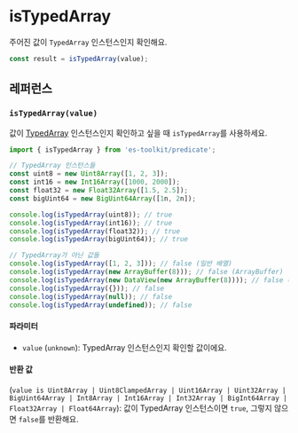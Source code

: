 # isTypedArray

주어진 값이 `TypedArray` 인스턴스인지 확인해요.

```typescript
const result = isTypedArray(value);
```

## 레퍼런스

### `isTypedArray(value)`

값이 [TypedArray](https://developer.mozilla.org/en-US/docs/Web/JavaScript/Reference/Global_Objects/TypedArray) 인스턴스인지 확인하고 싶을 때 `isTypedArray`를 사용하세요.

```typescript
import { isTypedArray } from 'es-toolkit/predicate';

// TypedArray 인스턴스들
const uint8 = new Uint8Array([1, 2, 3]);
const int16 = new Int16Array([1000, 2000]);
const float32 = new Float32Array([1.5, 2.5]);
const bigUint64 = new BigUint64Array([1n, 2n]);

console.log(isTypedArray(uint8)); // true
console.log(isTypedArray(int16)); // true
console.log(isTypedArray(float32)); // true
console.log(isTypedArray(bigUint64)); // true

// TypedArray가 아닌 값들
console.log(isTypedArray([1, 2, 3])); // false (일반 배열)
console.log(isTypedArray(new ArrayBuffer(8))); // false (ArrayBuffer)
console.log(isTypedArray(new DataView(new ArrayBuffer(8)))); // false (DataView)
console.log(isTypedArray({})); // false
console.log(isTypedArray(null)); // false
console.log(isTypedArray(undefined)); // false
```

#### 파라미터

- `value` (`unknown`): TypedArray 인스턴스인지 확인할 값이에요.

#### 반환 값

(`value is Uint8Array | Uint8ClampedArray | Uint16Array | Uint32Array | BigUint64Array | Int8Array | Int16Array | Int32Array | BigInt64Array | Float32Array | Float64Array`): 값이 TypedArray 인스턴스이면 `true`, 그렇지 않으면 `false`를 반환해요.
